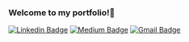 ### Welcome to my portfolio!👋

[![Linkedin Badge](https://img.shields.io/badge/-Leo%20Gourrier-blue?style=flat-square&logo=Linkedin&logoColor=white&link=https://www.linkedin.com/in/leogourrier/)](https://www.linkedin.com/in/leogourrier/)
[![Medium Badge](https://img.shields.io/badge/Leo%20Gourrer-12100E?style=flat-square&logo=medium&logoColor=white&link=https://medium.com/@leogourrier)](https://medium.com/@leogourrier)
[![Gmail Badge](https://img.shields.io/badge/-LeoGourrier@gmail.com-c14438?style=flat-square&logo=Gmail&logoColor=white&link=mailto:LeoGourrier@gmail.com)](mailto:LeoGourrier@gmail.com)
